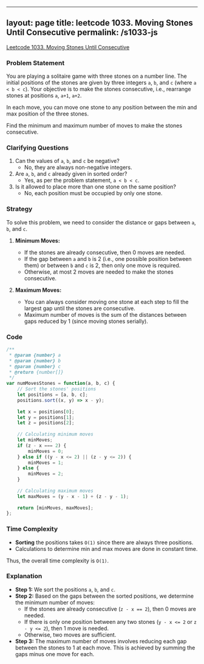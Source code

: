 
---
layout: page
title: leetcode 1033. Moving Stones Until Consecutive
permalink: /s1033-js
---
[Leetcode 1033. Moving Stones Until Consecutive](https://algoadvance.github.io/algoadvance/l1033)
### Problem Statement
You are playing a solitaire game with three stones on a number line. The initial positions of the stones are given by three integers `a`, `b`, and `c` (where `a < b < c`). Your objective is to make the stones consecutive, i.e., rearrange stones at positions `a`, `a+1`, `a+2`.

In each move, you can move one stone to any position between the min and max position of the three stones.

Find the minimum and maximum number of moves to make the stones consecutive.

### Clarifying Questions
1. Can the values of `a`, `b`, and `c` be negative? 
   - No, they are always non-negative integers.
2. Are `a`, `b`, and `c` already given in sorted order?
   - Yes, as per the problem statement, `a < b < c`.
3. Is it allowed to place more than one stone on the same position?
   - No, each position must be occupied by only one stone.

### Strategy
To solve this problem, we need to consider the distance or gaps between `a`, `b`, and `c`.

1. **Minimum Moves:**
   - If the stones are already consecutive, then 0 moves are needed.
   - If the gap between `a` and `b` is 2 (i.e., one possible position between them) or between `b` and `c` is 2, then only one move is required.
   - Otherwise, at most 2 moves are needed to make the stones consecutive.
   
2. **Maximum Moves:**
   - You can always consider moving one stone at each step to fill the largest gap until the stones are consecutive.
   - Maximum number of moves is the sum of the distances between gaps reduced by 1 (since moving stones serially).

### Code

```javascript
/**
 * @param {number} a
 * @param {number} b
 * @param {number} c
 * @return {number[]}
 */
var numMovesStones = function(a, b, c) {
    // Sort the stones' positions
    let positions = [a, b, c];
    positions.sort((x, y) => x - y);
    
    let x = positions[0];
    let y = positions[1];
    let z = positions[2];
    
    // Calculating minimum moves
    let minMoves;
    if (z - x === 2) {
        minMoves = 0;
    } else if ((y - x <= 2) || (z - y <= 2)) {
        minMoves = 1;
    } else {
        minMoves = 2;
    }
    
    // Calculating maximum moves
    let maxMoves = (y - x - 1) + (z - y - 1);
    
    return [minMoves, maxMoves];
};
```

### Time Complexity
- **Sorting** the positions takes `O(1)` since there are always three positions.
- Calculations to determine min and max moves are done in constant time.

Thus, the overall time complexity is `O(1)`.

### Explanation
- **Step 1:** We sort the positions `a`, `b`, and `c`.
- **Step 2:** Based on the gaps between the sorted positions, we determine the minimum number of moves:
  - If the stones are already consecutive (`z - x == 2`), then 0 moves are needed.
  - If there is only one position between any two stones (`y - x <= 2` or `z - y <= 2`), then 1 move is needed.
  - Otherwise, two moves are sufficient.
- **Step 3:** The maximum number of moves involves reducing each gap between the stones to 1 at each move. This is achieved by summing the gaps minus one move for each.